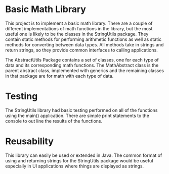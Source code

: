 # Basic Math Library
This project is to implement a basic math library. There are a couple of different implementations of math functions in the library, but the most useful one is likely to be the classes in the StringUtils package. They contain static methods for performing arithmetic functions as well as static methods for converting between data types. All methods take in strings and return strings, so they provide common interfaces to calling applications. 

The AbstractUtils Package contains a set of classes, one for each type of data and its corresponding math functions. The MathAbstract class is the parent abstract class, implemented with generics and the remaining classes in that package are for math with each type of data.

# Testing
The StringUtils library had basic testing performed on all of the functions using the main() application. There are simple print statements to the console to out line the results of the functions.

# Reusability
This library can easily be used or extended in Java. The common format of using and returning strings for the StringUtils package would be useful especially in UI applications where things are displayed as strings.
